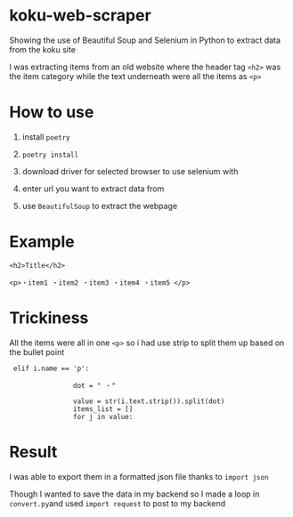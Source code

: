 # koku-web-scraper
Showing the use of Beautiful Soup and Selenium in Python to extract data from the koku site

I was extracting items from an old website where the header tag `<h2>` was the item category while the text underneath were all the items as `<p>`


# How to use

1. install `poetry`

1. `poetry install`

1. download driver for selected browser to use selenium with

1. enter url you want to extract data from

1. use `BeautifulSoup` to extract the webpage


# Example 

```
<h2>Title</h2>

<p>・item1 ・item2 ・item3 ・item4 ・item5 </p>

```

# Trickiness

All the items were all in one `<p>` so i had use strip to split them up based on the bullet point

```
 elif i.name == 'p':

                dot = " ・"

                value = str(i.text.strip()).split(dot)
                items_list = []
                for j in value:
```

# Result

I was able to export them in a formatted json file thanks to `import json`

Though I wanted to save the data in my backend so I made a loop in `convert.py`and used `import request` to post to my backend
